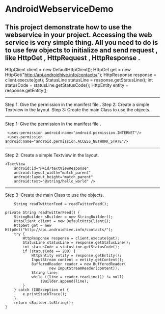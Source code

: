 AndroidWebserviceDemo
=====================
This project demonstrate how to use the webservice in your project.
Accessing the web service is very simple thing.
All you need to do is to use few objects to initialize and send request , like HttpGet , HttpRequest , HttpResponse .
----------------------------------------------------------------------------------------------------------------------------
HttpClient client = new DefaultHttpClient();
HttpGet get = new HttpGet("http://api.androidhive.info/contacts/");
	HttpResponse response = client.execute(get);
	StatusLine statusLine = response.getStatusLine();
	int statusCode = statusLine.getStatusCode();
HttpEntity entity = response.getEntity();

----------------------------------------------------------------------------------------------------------------------------
Step 1: Give the permission in the manifest file .
Step 2: Create a simple Textview in the layout.
Step 3: Create the main Class to use the objects.

____________________________________________________________________________________________________________________________________________________________
Step 1: Give the permission in the manifest file .

     <uses-permission android:name="android.permission.INTERNET"/>
     <uses-permission android:name="android.permission.ACCESS_NETWORK_STATE"/>
____________________________________________________________________________________________________________________________________________________________

Step 2: Create a simple Textview in the layout.

    <TextView
        android:id="@+id/textViewResponse"
        android:layout_width="match_parent"
        android:layout_height="match_parent"
        android:text="@string/hello_world" />
____________________________________________________________________________________________________________________________________________________________

Step 3: Create the main Class to use the objects.

		String readTwitterFeed = readTwitterFeed();
	
	private String readTwitterFeed() {
		StringBuilder sBuilder = new StringBuilder();
		HttpClient client = new DefaultHttpClient();
		HttpGet get = new HttpGet("http://api.androidhive.info/contacts/");
		try {
			HttpResponse response = client.execute(get);
			StatusLine statusLine = response.getStatusLine();
			int statusCode = statusLine.getStatusCode();
			if (statusCode == 200) {
				HttpEntity entity = response.getEntity();
				InputStream content = entity.getContent();
				BufferedReader reader = new BufferedReader(
						new InputStreamReader(content));
				String line;
				while ((line = reader.readLine()) != null)
					sBuilder.append(line);
			}
		} catch (IOException e) {
			e.printStackTrace();
		}
		return sBuilder.toString();
	}


